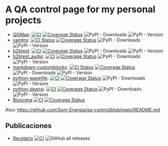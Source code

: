 # A QA control page for my personal projects

-
  [QGMap](https://github.com/vokimon/python-qgmap):
  [![CI](https://github.com/vokimon/python-qgmap/actions/workflows/main.yml/badge.svg)](https://github.com/vokimon/python-qgmap/actions/workflows/main.yml)
  [![Coverage Status](https://coveralls.io/repos/github/guifibaix/vokimon/badge.svg?branch=master)](https://coveralls.io/github/vokimon/qgmap?branch=master)
  ![PyPI - Downloads](https://img.shields.io/pypi/dm/qgmap)
  ![PyPI - Version](https://img.shields.io/pypi/v/qgmap)
- 
  [yamlns](https://github.com/GuifiBaix/python-yamlns):
  [![CI Status](https://github.com/GuifiBaix/python-yamlns/actions/workflows/main.yml/badge.svg)](https://github.com/GuifiBaix/python-yamlns/actions/workflows/main.yml)
  [![Coverage Status](https://coveralls.io/repos/github/GuifiBaix/python-yamlns/badge.svg?branch=master)](https://coveralls.io/github/GuifiBaix/python-yamlns?branch=master)
  ![PyPI - Downloads](https://img.shields.io/pypi/dm/yamlns)
  ![PyPI - Version](https://img.shields.io/pypi/v/yamlns)
- 
  [b2btest](https://github.com/vokimon/back2back):
  [![CI](https://github.com/vokimon/back2back/actions/workflows/main.yml/badge.svg)](https://github.com/vokimon/back2back/actions/workflows/main.yml)
  [![Coverage Status](https://coveralls.io/repos/github/vokimon/back2back/badge.svg?branch=master)](https://coveralls.io/github/vokimon/back2back?branch=master)
  ![PyPI - Downloads](https://img.shields.io/pypi/dm/b2btest)
  ![PyPI - Version](https://img.shields.io/pypi/v/b2btest)
- 
  [b2btest_audio](https://github.com/vokimon/back2back_audio):
  [![CI](https://github.com/vokimon/back2back_audio/actions/workflows/main.yml/badge.svg)](https://github.com/vokimon/back2back_audio/actions/workflows/main.yml)
  [![Coverage Status](https://coveralls.io/repos/github/vokimon/back2back_audio/badge.svg?branch=master)](https://coveralls.io/github/vokimon/back2back_audio?branch=master)
  ![PyPI - Downloads](https://img.shields.io/pypi/dm/b2btest_audio)
  ![PyPI - Version](https://img.shields.io/pypi/v/b2btest_audio)
- 
  [markdown-customblocks](https://github.com/vokimon/markdown-customblocks):
  [![CI Status](https://github.com/vokimon/markdown-customblocks/actions/workflows/main.yml/badge.svg)](https://github.com/vokimon/markdown-customblocks/actions/workflows/main.yml)
  [![Coverage Status](https://coveralls.io/repos/github/vokimon/markdown-customblocks/badge.svg?branch=master)](https://coveralls.io/github/vokimon/markdown-customblocks?branch=master)
  ![PyPI - Downloads](https://img.shields.io/pypi/dm/markdown-customblocks)
  ![PyPI - Version](https://img.shields.io/pypi/v/markdown-customblocks)
- 
  [python-wavefile](https://github.com/vokimon/python-wavefile):
  [![CI](https://github.com/vokimon/python-wavefile/actions/workflows/main.yml/badge.svg)](https://github.com/vokimon/python-wavefile/actions/workflows/main.yml)
  [![Coverage Status](https://coveralls.io/repos/github/vokimon/python-wavefile/badge.svg?branch=master)](https://coveralls.io/github/vokimon/python-wavefile?branch=master)
  ![PyPI - Downloads](https://img.shields.io/pypi/dm/wavefile)
  ![PyPI - Version](https://img.shields.io/pypi/v/wavefile)
- 
  [python-deansi](https://github.com/clam-project/python-deansi):
  [![CI](https://github.com/clam-project/python-deansi/actions/workflows/main.yml/badge.svg)](https://github.com/clam-project/python-deansi/actions/workflows/main.yml)
  [![Coverage Status](https://coveralls.io/repos/github/clam-project/python-deansi/badge.svg?branch=master)](https://coveralls.io/github/clam-project/python-deansi?branch=master)
  ![PyPI - Downloads](https://img.shields.io/pypi/dm/deansi)
  ![PyPI - Version](https://img.shields.io/pypi/v/deansi)
- 
  [Bioscena](https://github.com/vokimon/bioscena)
  [![CI](https://github.com/vokimon/bioscena/actions/workflows/main.yml/badge.svg)](https://github.com/vokimon/bioscena/actions/workflows/main.yml)
  [![Coverage Status](https://coveralls.io/repos/github/vokimon/bioscena/badge.svg?branch=master)](https://coveralls.io/github/vokimon/bioscena?branch=master)



Also: https://github.com/Som-Energia/qa-control/blob/main/README.md

## Publicaciones

- [Recetario](https://github.com/vokimon/recetario)
  [![CI](https://github.com/vokimon/recetario/actions/workflows/main.yml/badge.svg)](https://github.com/vokimon/recetario/actions/workflows/main.yml)
  ![GitHub all releases](https://img.shields.io/github/downloads/vokimon/recetario/total)


